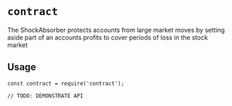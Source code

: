 # `contract`

The ShockAbsorber protects accounts from large market moves by setting aside part of an accounts profits to cover periods of loss in the stock market

## Usage

```
const contract = require('contract');

// TODO: DEMONSTRATE API
```
